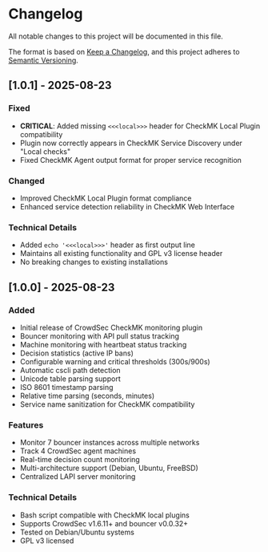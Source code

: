 # Changelog

All notable changes to this project will be documented in this file.

The format is based on [Keep a Changelog](https://keepachangelog.com/en/1.0.0/),
and this project adheres to [Semantic Versioning](https://semver.org/spec/v2.0.0.html).

## [1.0.1] - 2025-08-23

### Fixed
- **CRITICAL**: Added missing `<<<local>>>` header for CheckMK Local Plugin compatibility
- Plugin now correctly appears in CheckMK Service Discovery under "Local checks"
- Fixed CheckMK Agent output format for proper service recognition

### Changed
- Improved CheckMK Local Plugin format compliance
- Enhanced service detection reliability in CheckMK Web Interface

### Technical Details
- Added `echo '<<<local>>>'` header as first output line
- Maintains all existing functionality and GPL v3 license header
- No breaking changes to existing installations

## [1.0.0] - 2025-08-23

### Added
- Initial release of CrowdSec CheckMK monitoring plugin
- Bouncer monitoring with API pull status tracking
- Machine monitoring with heartbeat status tracking
- Decision statistics (active IP bans)
- Configurable warning and critical thresholds (300s/900s)
- Automatic cscli path detection
- Unicode table parsing support
- ISO 8601 timestamp parsing
- Relative time parsing (seconds, minutes)
- Service name sanitization for CheckMK compatibility

### Features
- Monitor 7 bouncer instances across multiple networks
- Track 4 CrowdSec agent machines
- Real-time decision count monitoring
- Multi-architecture support (Debian, Ubuntu, FreeBSD)
- Centralized LAPI server monitoring

### Technical Details
- Bash script compatible with CheckMK local plugins
- Supports CrowdSec v1.6.11+ and bouncer v0.0.32+
- Tested on Debian/Ubuntu systems
- GPL v3 licensed
